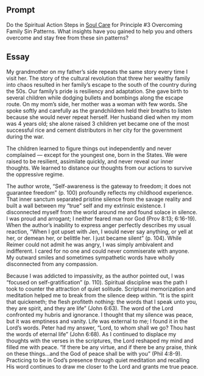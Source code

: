 ---
---

## Prompt

Do the Spiritual Action Steps in [Soul Care] for Principle #3 Overcoming Family Sin Patterns. What insights have you gained to help you and others overcome and stay free from these sin patterns?

[Soul Care]: https://read.amazon.com/?asin=B01G4TEB2I

## Essay

My grandmother on my father’s side repeats the same story every time I visit her. The story of the cultural revolution that threw her wealthy family into chaos resulted in her family’s escape to the south of the country during the 50s. Our family’s pride is resiliency and adaptation. She gave birth to several children while dodging bullets and bombings along the escape route. On my mom’s side, her mother was a woman with few words. She spoke softly and carefully as the grandchildren held their breaths to listen because she would never repeat herself. Her husband died when my mom was 4 years old; she alone raised 3 children yet became one of the most successful rice and cement distributors in her city for the government during the war.

The children learned to figure things out independently and never complained — except for the youngest one, born in the States. We were raised to be resilient, assimilate quickly, and never reveal our inner thoughts. We learned to distance our thoughts from our actions to survive the oppressive regime.

The author wrote, “Self-awareness is the gateway to freedom; it does not guarantee freedom” (p. 100) profoundly reflects my childhood experience. That inner sanctum separated pristine silence from the savage reality and built a wall between my “true” self and my extrinsic existence. I disconnected myself from the world around me and found solace in silence. I was proud and arrogant; I neither feared man nor God (Prov 8:13; 6:16-19). When the author’s inability to express anger perfectly describes my usual reaction, “When I got upset with Jen, I would never say anything, or yell at her, or demean her, or belittle her. I just became silent” (p. 104). While Reimer could not admit he was angry, I was simply ambivalent and indifferent. I cared for no one and could never commiserate with anyone. My outward smiles and sometimes sympathetic words have wholly disconnected from any compassion.

Because I was addicted to impassivity, as the author pointed out, I was “focused on self-gratification” (p. 110). Spiritual discipline was the path I took to counter the attraction of quiet solitude. Scriptural memorization and meditation helped me to break from the silence deep within. “It is the spirit that quickeneth; the flesh profiteth nothing: the words that I speak unto you, they are spirit, and they are life” (John 6:63). The word of the Lord confronted my hubris and ignorance. I thought that my silence was peace, but it was emptiness and vanity. Life was external to me; I found it in the Lord’s words. Peter had my answer, “Lord, to whom shall we go? Thou hast the words of eternal life” (John 6:68). As I continued to displace my thoughts with the verses in the scriptures, the Lord reshaped my mind and filled me with peace. “If there be any virtue, and if there be any praise, think on these things…and the God of peace shall be with you” (Phil 4:8-9). Practicing to be in God’s presence through quiet meditation and recalling His word continues to draw me closer to the Lord and grants me true peace.
